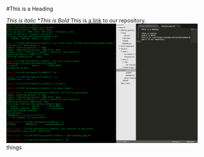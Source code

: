 #This is a Heading

*This is italic*
**This is Bold*
This is [a link](https://github.com/jjschnei/phase-0-gps-1) to our repository.
![Screenshot](pair_screenshot.png)
things